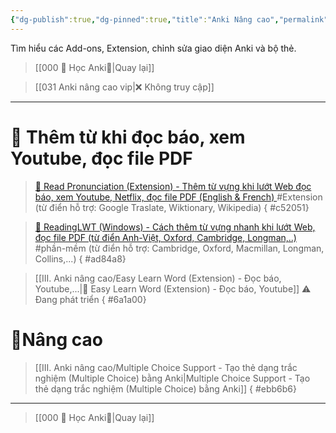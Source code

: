```yaml
---
{"dg-publish":true,"dg-pinned":true,"title":"Anki Nâng cao","permalink":"/iii-anki-nang-cao/030-anki-nang-cao-publish/","pinned":true,"dgPassFrontmatter":true,"noteIcon":""}
---
```


Tìm hiểu các Add-ons, Extension, chỉnh sửa giao diện Anki và bộ thẻ.

> [[000 🌟 Học Anki🌟\|Quay lại]]

> [[031 Anki nâng cao vip\|❌ Không truy cập]]

___

# 🔭 Thêm từ khi đọc báo, xem Youtube, đọc file PDF


> [👑 Read Pronunciation (Extension) - Thêm từ vựng khi lướt Web đọc báo, xem Youtube, Netflix, đọc file PDF (English & French) ](https://www.facebook.com/groups/ankikhoa2/posts/653970943451875/) #Extension 
> (từ điển hỗ trợ: Google Traslate, Wiktionary, Wikipedia)
{ #c52051}


> [👑 ReadingLWT (Windows) - Cách thêm từ vựng nhanh khi lướt Web, đọc file PDF (từ điển Anh-Việt, Oxford, Cambridge, Longman,..)](https://www.facebook.com/100006970567626/videos/249611901177402/) #phần-mềm 
> (từ điển hỗ trợ: Cambridge, Oxford, Macmillan, Longman, Collins,...)
{ #ad84a8}


> [[III. Anki nâng cao/Easy Learn Word (Extension) - Đọc báo, Youtube,...\|👑 Easy Learn Word (Extension) - Đọc báo, Youtube]]
> ⚠️ Đang phát triển
{ #6a1a00}


# 💎Nâng cao
>[[III. Anki nâng cao/Multiple Choice Support - Tạo thẻ dạng trắc nghiệm (Multiple Choice) bằng Anki\|Multiple Choice Support - Tạo thẻ dạng trắc nghiệm (Multiple Choice) bằng Anki]]
{ #ebb6b6}


___
> [[000 🌟 Học Anki🌟\|Quay lại]]